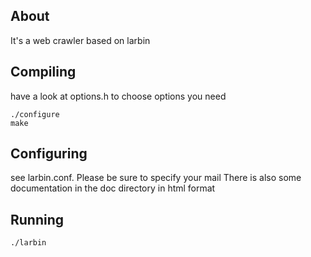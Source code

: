 ## About
It's a web crawler based on larbin

## Compiling
have a look at options.h to choose options you need
```
./configure
make
```

## Configuring
see larbin.conf. Please be sure to specify your mail
There is also some documentation in the doc directory in html format

## Running
```
./larbin
```

